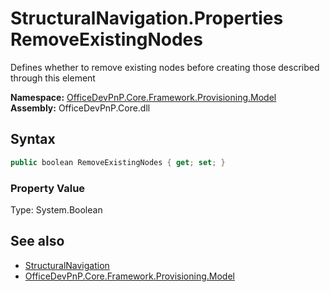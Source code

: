 # StructuralNavigation.Properties RemoveExistingNodes
Defines whether to remove existing nodes before creating those described through this element  

**Namespace:** [OfficeDevPnP.Core.Framework.Provisioning.Model](OfficeDevPnP.Core.Framework.Provisioning.Model.md)  
**Assembly:** OfficeDevPnP.Core.dll  
## Syntax
```C#
public boolean RemoveExistingNodes { get; set; }
```

### Property Value
Type: System.Boolean  

## See also
- [StructuralNavigation](OfficeDevPnP.Core.Framework.Provisioning.Model.StructuralNavigation.md) 
- [OfficeDevPnP.Core.Framework.Provisioning.Model](OfficeDevPnP.Core.Framework.Provisioning.Model.md)
